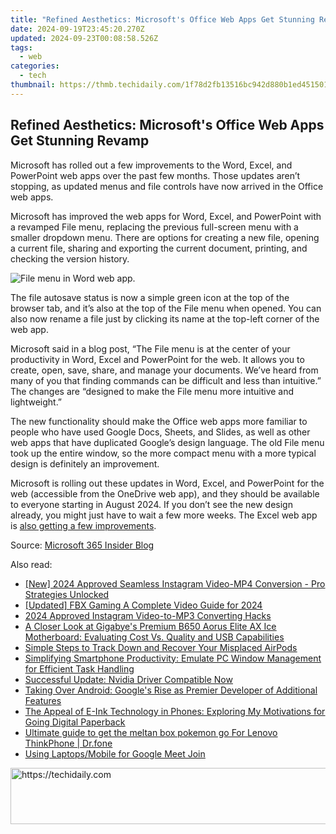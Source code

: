 ```yaml
---
title: "Refined Aesthetics: Microsoft's Office Web Apps Get Stunning Revamp"
date: 2024-09-19T23:45:20.270Z
updated: 2024-09-23T00:08:58.526Z
tags:
  - web
categories:
  - tech
thumbnail: https://thmb.techidaily.com/1f78d2fb13516bc942d880b1ed451501538b368f9a6b178eea0c04126c8f2280.jpg
---
```


## Refined Aesthetics: Microsoft's Office Web Apps Get Stunning Revamp

Microsoft has rolled out a few improvements to the Word, Excel, and PowerPoint web apps over the past few months. Those updates aren’t stopping, as updated menus and file controls have now arrived in the Office web apps.

 Microsoft has improved the web apps for Word, Excel, and PowerPoint with a revamped File menu, replacing the previous full-screen menu with a smaller dropdown menu. There are options for creating a new file, opening a current file, sharing and exporting the current document, printing, and checking the version history.

![File menu in Word web app.](https://static1.howtogeekimages.com/wordpress/wp-content/uploads/2024/07/untitled-1.png) 

 The file autosave status is now a simple green icon at the top of the browser tab, and it’s also at the top of the File menu when opened. You can also now rename a file just by clicking its name at the top-left corner of the web app.

 Microsoft said in a blog post, “The File menu is at the center of your productivity in Word, Excel and PowerPoint for the web. It allows you to create, open, save, share, and manage your documents. We’ve heard from many of you that finding commands can be difficult and less than intuitive.” The changes are “designed to make the File menu more intuitive and lightweight.”

 The new functionality should make the Office web apps more familiar to people who have used Google Docs, Sheets, and Slides, as well as other web apps that have duplicated Google’s design language. The old File menu took up the entire window, so the more compact menu with a more typical design is definitely an improvement.

 Microsoft is rolling out these updates in Word, Excel, and PowerPoint for the web (accessible from the OneDrive web app), and they should be available to everyone starting in August 2024\. If you don’t see the new design already, you might just have to wait a few more weeks. The Excel web app is [also getting a few improvements](https://video-capture.techidaily.com/in-2024-capture-call-transcript-for-study/).

 Source: [Microsoft 365 Insider Blog](https://insider.microsoft365.com/en-us/blog/file-menu-improvements-in-word-excel-and-powerpoint-for-the-web)

<ins class="adsbygoogle"
     style="display:block"
     data-ad-format="autorelaxed"
     data-ad-client="ca-pub-7571918770474297"
     data-ad-slot="1223367746"></ins>

<ins class="adsbygoogle"
     style="display:block"
     data-ad-client="ca-pub-7571918770474297"
     data-ad-slot="8358498916"
     data-ad-format="auto"
     data-full-width-responsive="true"></ins>

<span class="atpl-alsoreadstyle">Also read:</span>
<div><ul>
<li><a href="https://instagram-clips.techidaily.com/new-2024-approved-seamless-instagram-video-mp4-conversion-pro-strategies-unlocked/"><u>[New] 2024 Approved Seamless Instagram Video-MP4 Conversion - Pro Strategies Unlocked</u></a></li>
<li><a href="https://on-screen-recording.techidaily.com/updated-fbx-gaming-a-complete-video-guide-for-2024/"><u>[Updated] FBX Gaming A Complete Video Guide for 2024</u></a></li>
<li><a href="https://instagram-videos.techidaily.com/2024-approved-instagram-video-to-mp3-converting-hacks/"><u>2024 Approved Instagram Video-to-MP3 Converting Hacks</u></a></li>
<li><a href="https://hardware-reviews.techidaily.com/a-closer-look-at-gigabyes-premium-b650-aorus-elite-ax-ice-motherboard-evaluating-cost-vs-quality-and-usb-capabilities/"><u>A Closer Look at Gigabye's Premium B650 Aorus Elite AX Ice Motherboard: Evaluating Cost Vs. Quality and USB Capabilities</u></a></li>
<li><a href="https://some-skills.techidaily.com/simple-steps-to-track-down-and-recover-your-misplaced-airpods/"><u>Simple Steps to Track Down and Recover Your Misplaced AirPods</u></a></li>
<li><a href="https://some-skills.techidaily.com/simplifying-smartphone-productivity-emulate-pc-window-management-for-efficient-task-handling/"><u>Simplifying Smartphone Productivity: Emulate PC Window Management for Efficient Task Handling</u></a></li>
<li><a href="https://driver-error.techidaily.com/successful-update-nvidia-driver-compatible-now/"><u>Successful Update: Nvidia Driver Compatible Now</u></a></li>
<li><a href="https://some-skills.techidaily.com/taking-over-android-googles-rise-as-premier-developer-of-additional-features/"><u>Taking Over Android: Google's Rise as Premier Developer of Additional Features</u></a></li>
<li><a href="https://some-skills.techidaily.com/the-appeal-of-e-ink-technology-in-phones-exploring-my-motivations-for-going-digital-paperback/"><u>The Appeal of E-Ink Technology in Phones: Exploring My Motivations for Going Digital Paperback</u></a></li>
<li><a href="https://android-pokemon-go.techidaily.com/ultimate-guide-to-get-the-meltan-box-pokemon-go-for-lenovo-thinkphone-drfone-by-drfone-virtual-android/"><u>Ultimate guide to get the meltan box pokemon go For Lenovo ThinkPhone | Dr.fone</u></a></li>
<li><a href="https://screen-recording.techidaily.com/using-laptopsmobile-for-google-meet-join/"><u>Using Laptops/Mobile for Google Meet Join</u></a></li>
</ul></div>

<!-- affiliate ads begin -->
<a href="https://aligracehair.sjv.io/c/5597632/1959712/19272" target="_top" id="1959712">
  <img src="//a.impactradius-go.com/display-ad/19272-1959712" border="0" alt="https://techidaily.com" width="728" height="90"/>
</a>
<img height="0" width="0" src="https://aligracehair.sjv.io/i/5597632/1959712/19272" style="position:absolute;visibility:hidden;" border="0" />
<!-- affiliate ads end -->

